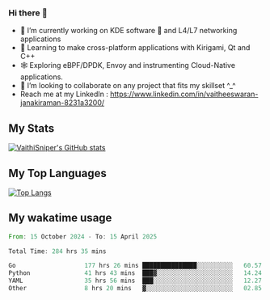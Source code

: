 ### Hi there 👋

- 🔭 I’m currently working on KDE software 💓 and L4/L7 networking applications 
- 📖 Learning to make cross-platform applications with Kirigami, Qt and C++
- 🕸️ Exploring eBPF/DPDK, Envoy and instrumenting Cloud-Native applications. 
- 👯 I’m looking to collaborate on any project that fits my skillset ^_^
- Reach me at my LinkedIn : https://www.linkedin.com/in/vaitheeswaran-janakiraman-8231a3200/

## My Stats
[![VaithiSniper's GitHub stats](https://github-readme-stats.vercel.app/api?username=VaithiSniper&hide=stars&theme=radical)](https://github.com/anuraghazra/github-readme-stats)

## My Top Languages

[![Top Langs](https://github-readme-stats.vercel.app/api/top-langs/?username=VaithiSniper&layout=compact)](https://github.com/anuraghazra/github-readme-stats)

## My wakatime usage

<!--START_SECTION:waka-->

```rust
From: 15 October 2024 - To: 15 April 2025

Total Time: 284 hrs 35 mins

Go                   177 hrs 26 mins ███████████████░░░░░░░░░░   60.57 %
Python               41 hrs 43 mins  ███▓░░░░░░░░░░░░░░░░░░░░░   14.24 %
YAML                 35 hrs 56 mins  ███░░░░░░░░░░░░░░░░░░░░░░   12.27 %
Other                8 hrs 20 mins   ▓░░░░░░░░░░░░░░░░░░░░░░░░   02.85 %
```

<!--END_SECTION:waka-->
